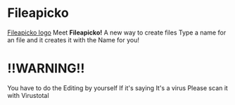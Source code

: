 # Fileapicko
[Fileapicko logo](https://i.ibb.co/Y7KK9JYw/Fileapicko-9-5-2025.png)
Meet **Fileapicko!** A new way to create files
Type a name for an file and it creates it with the Name for you!

# **!!WARNING!!**
You have to do the Editing by yourself
If it's saying It's a virus Please scan it with Virustotal
